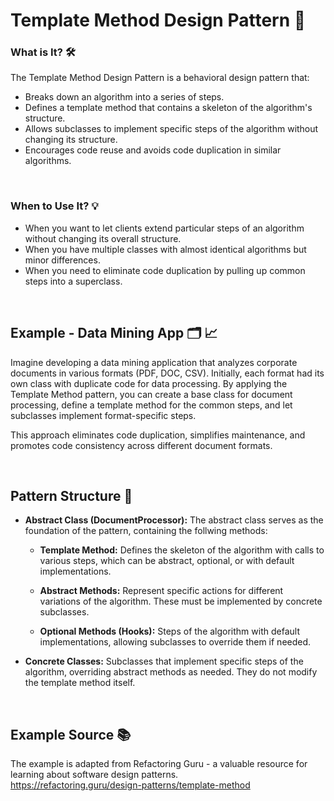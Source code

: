 
# Template Method Design Pattern 📑

### What is It? 🛠️

The Template Method Design Pattern is a behavioral design pattern that:

- Breaks down an algorithm into a series of steps.
- Defines a template method that contains a skeleton of the algorithm's structure.
- Allows subclasses to implement specific steps of the algorithm without changing its structure.
- Encourages code reuse and avoids code duplication in similar algorithms.

<br>

### When to Use It? 💡

- When you want to let clients extend particular steps of an algorithm without changing its overall structure.
- When you have multiple classes with almost identical algorithms but minor differences.
- When you need to eliminate code duplication by pulling up common steps into a superclass.

<br>


## Example - Data Mining App 🗂️ 📈

Imagine developing a data mining application that analyzes corporate documents in various formats (PDF, DOC, CSV). Initially, each format had its own class with duplicate code for data processing. By applying the Template Method pattern, you can create a base class for document processing, define a template method for the common steps, and let subclasses implement format-specific steps.

This approach eliminates code duplication, simplifies maintenance, and promotes code consistency across different document formats.

<br>



## Pattern Structure 🧩

- **Abstract Class (DocumentProcessor):** The abstract class serves as the foundation of the pattern, containing the follwing methods:

    - **Template Method:** Defines  the skeleton of the algorithm with calls to various steps, which can be abstract, optional, or with default implementations.

    - **Abstract Methods:** Represent specific actions for different variations of the algorithm. These must be implemented by concrete subclasses.

    - **Optional Methods (Hooks):** Steps of the algorithm with default implementations, allowing subclasses to override them if needed.


- **Concrete Classes:** Subclasses that implement specific steps of the algorithm, overriding abstract methods as needed. They do not modify the template method itself.

<br>


## Example Source 📚

The example is adapted from Refactoring Guru - a valuable resource for learning about software design patterns. <br>
https://refactoring.guru/design-patterns/template-method